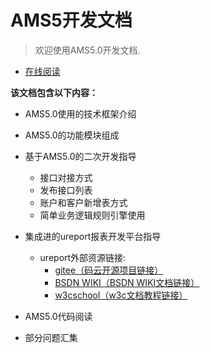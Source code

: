 # AMS5开发文档
> 欢迎使用AMS5.0开发文档.   
 + [在线阅读](https://aeolusjack.github.io/ams5.0-doc/#/)  
 
**该文档包含以下内容：**
+ AMS5.0使用的技术框架介绍

+ AMS5.0的功能模块组成

+ 基于AMS5.0的二次开发指导
   + 接口对接方式
   + 发布接口列表
   + 账户和客户新增表方式
   + 简单业务逻辑规则引擎使用
+ 集成进的ureport报表开发平台指导
   + ureport外部资源链接:
      + [gitee（码云开源项目链接）](https://gitee.com/youseries/ureport/ "giee开源项目链接")
      + [BSDN WIKI（BSDN WIKI文档链接）](http://wiki.bsdn.org/display/UR/ureport2+Home "BSDN WIKI文档链接")
      + [w3cschool（w3c文档教程链接）](https://www.w3cschool.cn/ureport "w3c文档教程链接")
+ AMS5.0代码阅读
+ 部分问题汇集